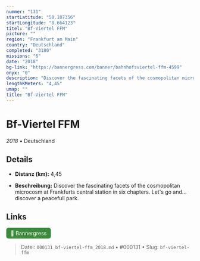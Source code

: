 ```yaml
---
nummer: "131"
startLatitude: "50.107356"
startLongitude: "8.664123"
titel: "Bf-Viertel FFM"
picture: ""
region: "Frankfurt am Main"
country: "Deutschland"
completed: "3180"
missions: "6"
date: "2018"
bg-link: "https://bannergress.com/banner/bahnhofsviertel-ffm-4599"
onyx: "0"
description: "Discover the fascinating facets of the cosmopolitan microcosm at Frankfurts central  station in six chapters. \nLet's go and... discover a peacefull park."
lengthKMeters: "4,45"
umap: ""
title: "Bf-Viertel FFM"
---
```

# Bf-Viertel FFM

*2018* • Deutschland



## Details
- **Distanz (km):** 4,45



- **Beschreibung:** Discover the fascinating facets of the cosmopolitan microcosm at Frankfurts central  station in six chapters. 
Let's go and... discover a peacefull park.


## Links
<div style="margin-top: 0.5em;">
<a href="https://bannergress.com/banner/bahnhofsviertel-ffm-4599" target="_blank" style="display:inline-block;margin-right:8px;padding:6px 12px;background-color:#3c8b3c;color:white;text-decoration:none;border-radius:6px;">🔗 Bannergress</a>

</div>


> Datei: `000131_bf-viertel-ffm_2018.md` • #000131 • Slug: `bf-viertel-ffm`
